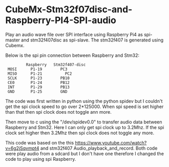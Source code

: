 # CubeMx-Stm32f07disc-and-Raspberry-PI4-SPI-audio
Play an audio wave file over SPI interface using Raspberry Pi4 as spi-master and stm32f407disc as spi-slave. 
The stm32f407 is generated using Cubemx.

Below is the spi pin connection between Raspberry and Stm32:

             Raspberry   Stm32f407-disc
     MOSI      P1-19        PC3
     MISO      P1-21	      PC2
     SCLK      P1-23   	    PB10
     CE0       P1-24        PB12
     INT       P1-29        PB13
     GND       P1-25        GND
     
The code was first written in python using the python spidev but I couldn't get the spi clock speed to go over 2*125000. 
When spi speed is set higher than that then spi clock does not toggle ann more.

Then move to c using the "/dev/spidev0.0" to transfer audio data between Raspberry and Stm32. Here I can only get spi clock up
to 3.2Mhz. If the spi clock set higher then 3.2Mhz then spi clock does not toggle any more. 

This code was based on the this https://www.youtube.com/watch?v=6g2jSqvmpt4 and stm32f407 Audio_playback_and_record. 
Both code were play audio from a sdcard but I don't have one therefore I changed the code to play using spi Raspberry.
